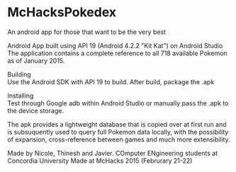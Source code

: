 # McHacksPokedex
An android app for those that want to be the very best

Android App built using API 19 (Android 4.2.2 "Kit Kat") on Android Studio
The application contains a complete reference to all 718 available Pokemon as of January 2015.   


Building   
Use the Android SDK with API 19 to build. After build, package the .apk   


Installing   
Test through Google adb within Android Studio or manually pass the .apk to the device storage.    


The apk provides a lightweight database that is copied over at first run and is subsuquently used to query full Pokemon data locally, with the possibility of expansion, cross-reference between games and much more extensibility.      


Made by Nicole, Thinesh and Javier. COmputer ENgineering students at Concordia University
Made at McHacks 2015 (Februrary 21-22)
